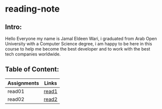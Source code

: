 # reading-note
## Intro:
Hello Everyone my name is Jamal Eldeen Wari, i graduated from Arab Open University with a Computer Science degree, i am happy to be here in this course to help me become the best developer and to work with the best tech companies worldwide.

## Table of Content:
| Assignments| Links             |
|-------------|------------------|
|read01       |[read1](read01.md)|
|read02       |[read2](read02.md)|




